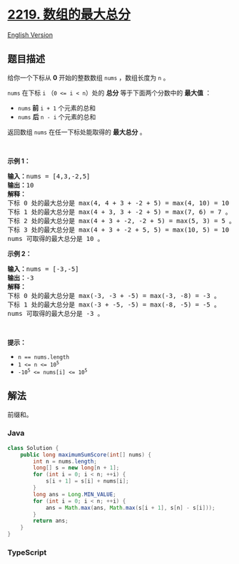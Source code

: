 # [2219. 数组的最大总分](https://leetcode.cn/problems/maximum-sum-score-of-array)

[English Version](/solution/2200-2299/2219.Maximum%20Sum%20Score%20of%20Array/README_EN.md)

## 题目描述

<!-- 这里写题目描述 -->

<p>给你一个下标从 <strong>0</strong> 开始的整数数组 <code>nums</code> ，数组长度为 <code>n</code> 。</p>

<p><code>nums</code> 在下标 <code>i</code> （<code>0 &lt;= i &lt; n</code>）处的 <strong>总分</strong> 等于下面两个分数中的 <strong>最大值</strong> ：</p>

<ul>
	<li><code>nums</code><strong> 前</strong> <code>i + 1</code> 个元素的总和</li>
	<li><code>nums</code> <strong>后</strong> <code>n - i</code> 个元素的总和</li>
</ul>

<p>返回数组 <code>nums</code> 在任一下标处能取得的 <strong>最大总分</strong> 。</p>

<p>&nbsp;</p>

<p><strong>示例 1：</strong></p>

<pre>
<strong>输入：</strong>nums = [4,3,-2,5]
<strong>输出：</strong>10
<strong>解释：</strong>
下标 0 处的最大总分是 max(4, 4 + 3 + -2 + 5) = max(4, 10) = 10 。
下标 1 处的最大总分是 max(4 + 3, 3 + -2 + 5) = max(7, 6) = 7 。
下标 2 处的最大总分是 max(4 + 3 + -2, -2 + 5) = max(5, 3) = 5 。
下标 3 处的最大总分是 max(4 + 3 + -2 + 5, 5) = max(10, 5) = 10 。
nums 可取得的最大总分是 10 。
</pre>

<p><strong>示例 2：</strong></p>

<pre>
<strong>输入：</strong>nums = [-3,-5]
<strong>输出：</strong>-3
<strong>解释：</strong>
下标 0 处的最大总分是 max(-3, -3 + -5) = max(-3, -8) = -3 。
下标 1 处的最大总分是 max(-3 + -5, -5) = max(-8, -5) = -5 。
nums 可取得的最大总分是 -3 。
</pre>

<p>&nbsp;</p>

<p><strong>提示：</strong></p>

<ul>
	<li><code>n == nums.length</code></li>
	<li><code>1 &lt;= n &lt;= 10<sup>5</sup></code></li>
	<li><code>-10<sup>5</sup> &lt;= nums[i] &lt;= 10<sup>5</sup></code></li>
</ul>

## 解法

前缀和。

### **Java**

```java
class Solution {
    public long maximumSumScore(int[] nums) {
        int n = nums.length;
        long[] s = new long[n + 1];
        for (int i = 0; i < n; ++i) {
            s[i + 1] = s[i] + nums[i];
        }
        long ans = Long.MIN_VALUE;
        for (int i = 0; i < n; ++i) {
            ans = Math.max(ans, Math.max(s[i + 1], s[n] - s[i]));
        }
        return ans;
    }
}
```

### **TypeScript**

